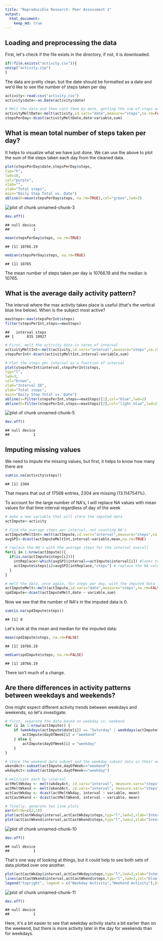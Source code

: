 ```yaml
---
title: "Reproducible Research: Peer Assessment 1"
output: 
  html_document:
    keep_md: true
---
```



## Loading and preprocessing the data
First, let's check if the file exists in the directory, if not, it is downloaded.

```r
if(!file.exists("activity.csv")){
unzip("activity.zip")
}
```
The data are pretty clean, but the date should be formatted as a date and we'd like to see the number of steps taken per day

```r
activity<-read.csv("activity.csv")
activity$date<-as.Date(activity$date)

# Melt the data and then cast them by date, getting the sum of steps each day
activityMeltDate<-melt(activity,id.vars="date",measure="steps",na.rm=FALSE)
stepsPerDay<-dcast(activityMeltDate,date~variable,sum)
```
## What is mean total number of steps taken per day?
It helps to visualize what we have just done. We can use the above to plot the sum of the steps taken each day from the cleaned data.

```r
plot(stepsPerDay$date,stepsPerDay$steps,
typ="h",
lwd=10,
col="purple",
xlab="",
ylab="Total steps",
main="Daily Step Total vs. Date")
abline(h=mean(stepsPerDay$steps, na.rm=TRUE),col="green",lwd=3)
```

![plot of chunk unnamed-chunk-3](figure/unnamed-chunk-3-1.png) 

```r
dev.off()
```

```
## null device 
##           1
```

```r
mean(stepsPerDay$steps, na.rm=TRUE)
```

```
## [1] 10766.19
```

```r
median(stepsPerDay$steps, na.rm=TRUE)
```

```
## [1] 10765
```

The mean number of steps taken per day is 10766.19 and the median is 10765.

## What is the average daily activity pattern?
The interval where the max activity takes place is useful (that's the vertical blue line below). When is the subject most active?

```r
maxSteps<-max(stepsPerInt$steps)
filter(stepsPerInt,steps==maxSteps)
```

```
##   interval steps
## 1      835 10927
```


```r
# First, melt the activity data in terms of interval
activityMeltInt<-melt(activity,id.vars="interval",measure="steps",na.rm=TRUE)
stepsPerInt<-dcast(activityMeltInt,interval~variable,sum)

# Plot the steps per interval as a function of interval
plot(stepsPerInt$interval,stepsPerInt$steps,
typ="l",
lwd=3,
col="brown",
xlab="Interval ID",
ylab="Total steps",
main="Daily Step Total vs. Date")
abline(v=filter(stepsPerInt,steps==maxSteps)[1],col="blue",lwd=2)
abline(h=filter(stepsPerInt,steps==maxSteps)[2],col="light blue",lwd=2)
```

![plot of chunk unnamed-chunk-5](figure/unnamed-chunk-5-1.png) 

```r
dev.off()
```

```
## null device 
##           1
```

## Imputing missing values
We need to impute the missing values, but first, it helps to know how many there are

```r
sum(is.na(activity$steps))
```

```
## [1] 2304
```
That means that out of 17568 entries, 2304 are missing (13.1147541%).

To account for the large number of NA's, I will replace NA values with mean values for that time interval regardless of day of the week


```r
# make a new variable that will store the imputed data
actImpute<-activity

# find the average steps per interval, not counting NA's
actImputeMeltInt<-melt(actImpute,id.vars="interval",measure="steps",na.rm=TRUE)
avgSPI<-dcast(actImputeMeltInt,interval~variable,mean,na.rm=TRUE)

# replace the NA's with the average steps for the interval overall
for(i in 1:nrow(actImpute)){
  if(is.na(actImpute$steps[i])){
    intReplace<-which(avgSPI$interval==actImpute$interval[i]) #looks to see the row that the interval corresponds to in the avgSPI table
    actImpute$steps[i]=avgSPI[intReplace,"steps"] # replace the NA value with the average steps for that interval
  }
}

# melt the data, once again, for steps per day, with the imputed data
actImputeMelt<-melt(actImpute,id.vars="date",measure="steps",na.rm=FALSE)
spdImpute<-dcast(actImputeMelt,date ~ variable,sum)
```
Now we see that the number of NA's in the imputed data is 0.

```r
sum(is.na(spdImpute$steps))
```

```
## [1] 0
```

Let's look at the mean and median for the imputed data:

```r
mean(spdImpute$steps, na.rm=FALSE)
```

```
## [1] 10766.19
```

```r
median(spdImpute$steps, na.rm=FALSE)
```

```
## [1] 10766.19
```
There isn't much of a change.

## Are there differences in activity patterns between weekdays and weekends?
One might expect different activity trends between weekdays and weekends, so let's investigate:

```r
# first, separate the data based on weekday vs. weekend
for (i in 1:nrow(actImpute)) {
    if (weekdays(actImpute$date[i]) == "Saturday" | weekdays(actImpute$date[i]) == "Sunday") {
        actImpute$dayOfWeek[i] = "weekend"
    } else {
        actImpute$dayOfWeek[i] = "weekday"
    }
}

# store the weekend data subset and the weekday subset data in their own variables
wkendAct<-subset(actImpute,dayOfWeek=="weekend")
wkdayAct<-subset(actImpute,dayOfWeek=="weekday")

# melt/cast each by interval
actMeltWkday <- melt(wkdayAct, id.vars="interval", measure.vars="steps")
actMeltWkend <- melt(wkendAct, id.vars="interval", measure.vars="steps")
actCastWkday <- dcast(actMeltWkday, interval ~ variable, mean)
actCastWkend <- dcast(actMeltWkend, interval ~ variable, mean)

# finally, generate two line plots
par(mfrow=c(2,1))
plot(actCastWkday$interval,actCastWkday$steps,typ="l",lwd=2,xlab="Interval ID",ylab="Steps",col="red",main="Weekday Activity")
plot(actCastWkend$interval,actCastWkend$steps,typ="l",lwd=2,xlab="Interval ID",ylab="Steps",col="blue",main="Weekend Activity")
```

![plot of chunk unnamed-chunk-10](figure/unnamed-chunk-10-1.png) 

```r
dev.off()
```

```
## null device 
##           1
```

That's one way of looking at things, but it could help to see both sets of data plotted over one another.

```r
plot(actCastWkday$interval,actCastWkday$steps,typ="l",lwd=2,xlab="Interval ID",ylab="Steps",col="red")
lines(actCastWkend$interval,actCastWkend$steps,typ="l",lwd=2,col="blue")
legend("topright", legend = c("Weekday Activity","Weekend Activity"),bty="n", lwd=c(2,2), col=c("red","blue"))
```

![plot of chunk unnamed-chunk-11](figure/unnamed-chunk-11-1.png) 

```r
dev.off()
```

```
## null device 
##           1
```

Here, it's a bit easier to see that weekday activity starts a bit earlier than on the weekend, but there is more activity later in the day for weekends than for weekdays.

